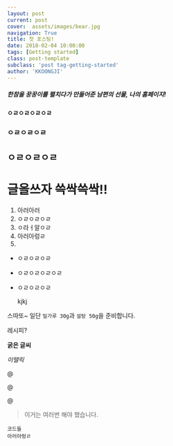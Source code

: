 ```yaml
---
layout: post
current: post
cover:  assets/images/bear.jpg
navigation: True
title: 첫 포스팅!
date: 2018-02-04 10:00:00
tags: [Getting started]
class: post-template
subclass: 'post tag-getting-started'
author: 'KKOONGJI'
---
```


##### 한참을 꿍꿍이를 펼치다가 만들어준 남편의 선물, 나의 홈페이지!

#### ㅇㄹㅇㄹㅇㄹㅇㄹ

### ㅇㄹㅇㄹㅇㄹ

## ㅇㄹㅇㄹㅇㄹ

# 글을쓰자 쓱싹쓱싹!!


1. 아러아러
1. ㅇㄹㅇㄹㅇㄹ
2. ㅇ라ㅓ알ㅇㄹ
3. 아러아렁ㄹ
4. 

- ㅇㄹㅇㄹㅇㄹ
- ㅇㄹㅇㄹㅇㄹㅇㄹ
- ㅇㄹㅇㄹㅇㄹ

	kjkj

스따또~ 일단 `밀가루 30g`과 `설탕 50g`을 준비합니다.

레시피?

**굵은 글씨**

*이탤릭*

@

@

@


> 이거는 여러번 해야 했습니다.
> 
> 

```
코드들
아러아렁ㄹ
```

